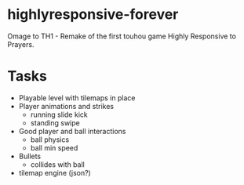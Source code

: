 # highlyresponsive-forever
Omage to TH1 - Remake of the first touhou game Highly Responsive to Prayers. 

# Tasks
- Playable level with tilemaps in place
- Player animations and strikes
	* running slide kick
	* standing swipe
- Good player and ball interactions
	* ball physics
	* ball min speed
- Bullets
	* collides with ball
- tilemap engine (json?)

